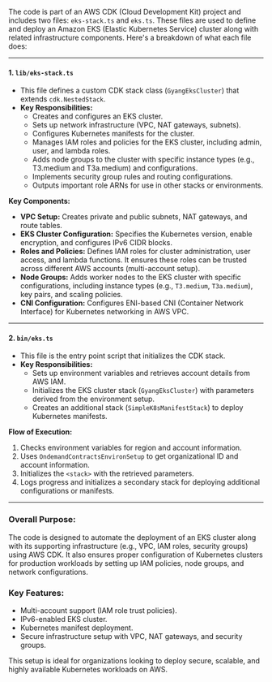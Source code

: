 
The code is part of an AWS CDK (Cloud Development Kit) project and includes two files: `eks-stack.ts` and `eks.ts`. These files are used to define and deploy an Amazon EKS (Elastic Kubernetes Service) cluster along with related infrastructure components. Here's a breakdown of what each file does:

---

#### **1. `lib/eks-stack.ts`**
- This file defines a custom CDK stack class (`GyangEksCluster`) that extends `cdk.NestedStack`.
- **Key Responsibilities:**
   - Creates and configures an EKS cluster.
   - Sets up network infrastructure (VPC, NAT gateways, subnets).
   - Configures Kubernetes manifests for the cluster.
   - Manages IAM roles and policies for the EKS cluster, including admin, user, and lambda roles.
   - Adds node groups to the cluster with specific instance types (e.g., T3.medium and T3a.medium) and configurations.
   - Implements security group rules and routing configurations.
   - Outputs important role ARNs for use in other stacks or environments.

**Key Components:**
- **VPC Setup:** Creates private and public subnets, NAT gateways, and route tables.
- **EKS Cluster Configuration:** Specifies the Kubernetes version, enable encryption, and configures IPv6 CIDR blocks.
- **Roles and Policies:** Defines IAM roles for cluster administration, user access, and lambda functions. It ensures these roles can be trusted across different AWS accounts (multi-account setup).
- **Node Groups:** Adds worker nodes to the EKS cluster with specific configurations, including instance types (e.g., `T3.medium`, `T3a.medium`), key pairs, and scaling policies.
- **CNI Configuration:** Configures ENI-based CNI (Container Network Interface) for Kubernetes networking in AWS VPC.

---

#### **2. `bin/eks.ts`**
- This file is the entry point script that initializes the CDK stack.
- **Key Responsibilities:**
   - Sets up environment variables and retrieves account details from AWS IAM.
   - Initializes the EKS cluster stack (`GyangEksCluster`) with parameters derived from the environment setup.
   - Creates an additional stack (`SimpleK8sManifestStack`) to deploy Kubernetes manifests.

**Flow of Execution:**
1. Checks environment variables for region and account information.
2. Uses `OndemandContractsEnvironSetup` to get organizational ID and account information.
3. Initializes the `<stack>` with the retrieved parameters.
4. Logs progress and initializes a secondary stack for deploying additional configurations or manifests.

---

### **Overall Purpose:**
The code is designed to automate the deployment of an EKS cluster along with its supporting infrastructure (e.g., VPC, IAM roles, security groups) using AWS CDK. It also ensures proper configuration of Kubernetes clusters for production workloads by setting up IAM policies, node groups, and network configurations.

### **Key Features:**
- Multi-account support (IAM role trust policies).
- IPv6-enabled EKS cluster.
- Kubernetes manifest deployment.
- Secure infrastructure setup with VPC, NAT gateways, and security groups.

This setup is ideal for organizations looking to deploy secure, scalable, and highly available Kubernetes workloads on AWS.